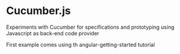 # Cucumber.js
Experiments with Cucumber for specifications and prototyping using Javascript as back-end code provider

First example comes using th angular-getting-started tutorial
